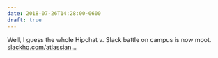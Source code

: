 ```yaml
---
date: 2018-07-26T14:28:00-0600
draft: true
---
```




Well, I guess the whole Hipchat v. Slack battle on campus is now moot. [slackhq.com/atlassian…](https://slackhq.com/atlassian-and-slack-partnership)



